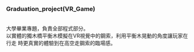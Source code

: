 ###### <h3> Graduation_project(VR_Game)
<br>大學畢業專題，負責全部程式部分。<br>
以實體的獨木橋平衡木模擬在VR視覺中的鋼索，利用平衡木晃動的角度讓玩家在行走
時更真實的體驗到在高空走鋼索的臨場感。

